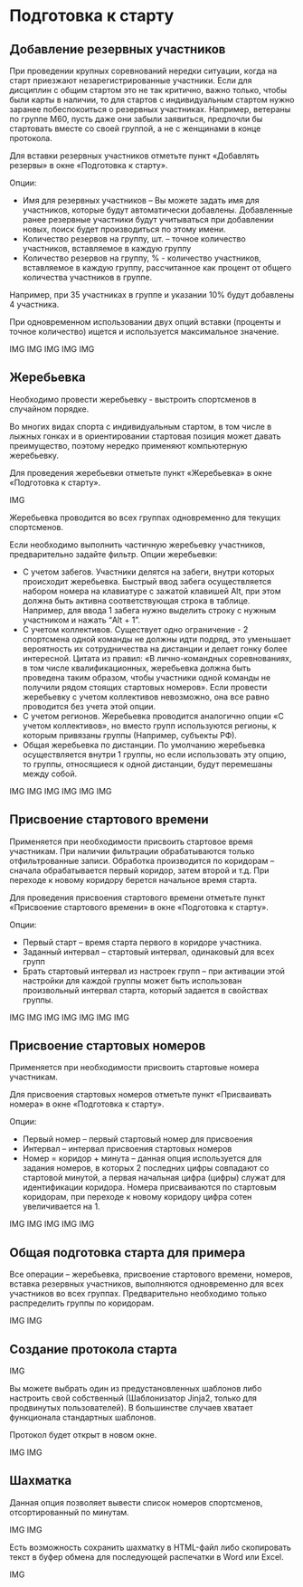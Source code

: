 # Подготовка к старту

## Добавление резервных участников

При проведении крупных соревнований нередки ситуации, когда на старт приезжают
незарегистрированные участники. Если для дисциплин с общим стартом это не так критично, важно только, чтобы были карты в наличии, то для стартов с индивидуальным стартом нужно
заранее побеспокоиться о резервных участниках. Например, ветераны по группе М60, пусть даже они забыли заявиться, предпочли бы стартовать вместе со своей группой, а не с женщинами в
конце протокола.

Для вставки резервных участников отметьте пункт «Добавлять резервы» в окне «Подготовка к старту».

Опции:

* Имя для резервных участников – Вы можете задать имя для участников, которые будут автоматически добавлены. Добавленные ранее резервные участники будут учитываться при добавлении новых, поиск будет производиться по этому имени.
* Количество резервов на группу, шт. – точное количество участников, вставляемое в каждую группу
* Количество резервов на группу, % - количество участников, вставляемое в каждую группу, рассчитанное как процент от общего количества участников в группе.

Например, при 35 участниках в группе и указании 10% будут добавлены 4 участника.

При одновременном использовании двух опций вставки (проценты и точное количество) ищется и используется максимальное значение.

IMG
IMG
IMG
IMG
IMG

## Жеребьевка

Необходимо провести жеребьевку - выстроить спортсменов в случайном порядке.

Во многих видах спорта с индивидуальным стартом, в том числе в лыжных гонках и в ориентировании стартовая позиция может давать преимущество, поэтому нередко применяют компьютерную жеребьевку.

Для проведения жеребьевки отметьте пункт «Жеребьевка» в окне «Подготовка к старту».

IMG

Жеребьевка проводится во всех группах одновременно для текущих спортсменов.

Если необходимо выполнить частичную жеребьевку участников, предварительно задайте фильтр.
Опции жеребьевки:

* С учетом забегов. Участники делятся на забеги, внутри которых происходит жеребьевка. Быстрый ввод забега осуществляется набором номера на клавиатуре с зажатой клавишей Alt, при этом должна быть активна соответствующая строка в таблице. Например, для ввода 1 забега нужно выделить строку с нужным участником и нажать “Alt + 1”.
* С учетом коллективов. Существует одно ограничение - 2 спортсмена одной команды не должны идти подряд, это уменьшает вероятность их сотрудничества на дистанции и делает гонку более интересной. Цитата из правил: «В лично-командных соревнованиях, в том числе квалификационных, жеребьевка должна быть проведена таким образом, чтобы участники одной команды не получили рядом стоящих стартовых номеров». Если провести жеребьевку с учетом коллективов невозможно, она все равно проводится без учета этой опции.
* С учетом регионов. Жеребьевка проводится аналогично опции «С учетом коллективов», но вместо групп используются регионы, к которым привязаны группы (Например, субъекты РФ).
* Общая жеребьевка по дистанции. По умолчанию жеребьевка осуществляется внутри 1 группы, но если использовать эту опцию, то группы, относящиеся к одной дистанции, будут перемешаны между собой.

IMG
IMG
IMG
IMG
IMG
IMG

## Присвоение стартового времени

Применяется при необходимости присвоить стартовое время участникам.
При наличии фильтрации обрабатываются только отфильтрованные записи. Обработка производится по коридорам – сначала обрабатывается первый коридор, затем второй и т.д. При переходе к новому коридору берется начальное время старта.

Для проведения присвоения стартового времени отметьте пункт «Присвоение стартового времени» в окне «Подготовка к старту».

Опции:

* Первый старт – время старта первого в коридоре участника.
* Заданный интервал – стартовый интервал, одинаковый для всех групп
* Брать стартовый интервал из настроек групп – при активации этой настройки для каждой группы может быть использован произвольный интервал старта, который задается в свойствах группы.

IMG
IMG
IMG
IMG
IMG
IMG
IMG

## Присвоение стартовых номеров

Применяется при необходимости присвоить стартовые номера участникам.

Для присвоения стартовых номеров отметьте пункт «Присваивать номера» в окне «Подготовка к старту».

Опции:

* Первый номер – первый стартовый номер для присвоения
* Интервал – интервал присвоения стартовых номеров
* Номер = коридор + минута – данная опция используется для задания номеров, в которых 2 последних цифры совпадают со стартовой минутой, а первая начальная цифра (цифры) служат для идентификации коридора. Номера присваиваются по стартовым коридорам, при переходе к новому коридору цифра сотен увеличивается на 1.

IMG
IMG
IMG
IMG
IMG

## Общая подготовка старта для примера

Все операции – жеребьевка, присвоение стартового времени, номеров, вставка резервных участников, выполняются одновременно для всех участников во всех группах. Предварительно необходимо только распределить группы по коридорам.

IMG
IMG

## Создание протокола старта

IMG

Вы можете выбрать один из предустановленных шаблонов либо настроить свой собственный (Шаблонизатор Jinja2, только для продвинутых пользователей). В большинстве случаев хватает функционала стандартных шаблонов.

Протокол будет открыт в новом окне.

IMG
IMG

## Шахматка

Данная опция позволяет вывести список номеров спортсменов, отсортированный по минутам.

IMG
IMG

Есть возможность сохранить шахматку в HTML-файл либо скопировать текст в буфер обмена для последующей распечатки в Word или Excel.

IMG
